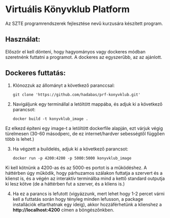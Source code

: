 # Virtuális Könyvklub Platform
Az SZTE programrendszerek fejlesztése nevű kurzusára készített program.
## Használat:
Először el kell dönteni, hogy hagyományos vagy dockeres módban szeretnénk futtatni a programot. A dockeres az egyszerűbb, az az ajánlott.
## Dockeres futtatás:
1. Klónozzuk az állományt a következő paranccsal:
   ```
   git clone 'https://github.com/hadabas/prf-konyvklub.git'
   ```
2. Navigáljunk egy terminállal a letöltött mappába, és adjuk ki a következő parancsot:
   ```
   docker build -t konyvklub_image .
   ```
Ez elkezd építeni egy image-t a letöltött dockerfile alapján, ezt várjuk végig türelmesen (30-60 másodperc, de ez internet/hardver sebességtől függően több is lehet.)

3. Ha végzett a buildelés, adjuk ki a következő parancsot:
   ```
   docker run -p 4200:4200 -p 5000:5000 konyvklub_image
   ```
Ki kell kötnünk a 4200-as és az 5000-es portot is a működéshez. A háttérben úgy működik, hogy párhuzamos szálakon futtatja a szervert és a klienst is, és a végén az interaktív terminálba mind a kettő standard outputja ki lesz kötve (de a háttérben fut a szerver, és a kliens is.)


4. Ha ez a parancs is lefutott (vigyázzunk, mert lehet hogy 1-2 percet várni kell a futtatás során hogy tényleg minden lefusson, a package installációk eltarthatnak egy ideig), akkor hozzáférhetünk a klienshez a
   **http://localhost:4200**
címen a böngészőnkben.
